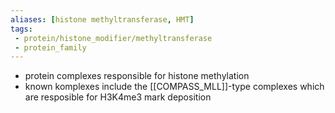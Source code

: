 ```yaml
---
aliases: [histone methyltransferase, HMT]
tags:
 - protein/histone_modifier/methyltransferase
 - protein_family
---
```

- protein complexes responsible for histone methylation
- known komplexes include the [[COMPASS_MLL]]-type complexes which are resposible for H3K4me3 mark deposition 